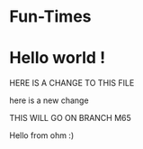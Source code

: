 # Fun-Times


<h1> Hello world !</h1>

HERE IS A CHANGE TO THIS FILE

here is a new change


THIS WILL GO ON BRANCH M65


Hello from ohm :)
